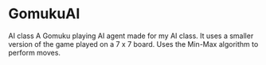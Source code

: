 # GomukuAI
AI class
 A Gomuku playing AI agent made for my AI class. It uses a smaller version of the game played on a 7 x 7 board. Uses the Min-Max algorithm to perform moves.

